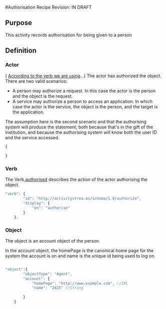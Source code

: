 #Authorisation Recipe
Revision: IN DRAFT

## Purpose
This activity records authorisation for  being given to a person
## Definition
### Actor

( [According to the verb we are using](http://activitystrea.ms/specs/json/schema/activity-schema.html#verbs)...)
The actor has authorized the object. There are two valid scenarios: 
* A person may authorize a request. In this case the actor is the person and the object is the request.
* A service may authorize a person to access an application. In which case the actor is the service, the object is the person, and the target is the application.

The assumption here is the second scenario and that the authorising system will produce the statement; both because that's in the gift of the institution, and because the authorising system will know both the user ID and the service accessed.

``` Javascript
{
    
}
```

### Verb

The Verb,[authorised](/vocabulary.md#verbs) describes the action of the actor  authorising the object.

``` javascript
"verb": {
        "id": "http://activitystrea.ms/schema/1.0/authorize",
        "display": {
            "en": "authorise"
        }
    },
```


### Object
The object is an account object of the person.

In the account object, the homePage is the canonical home page for the system the account is on and name is the unique id being used to log on. 


``` javascript

"object":{
		"objectType": "Agent",
		"account": {
			"homePage": "http://www.example.com", //IRL
			"name": "2425" //String
			
		}
	}	
```


